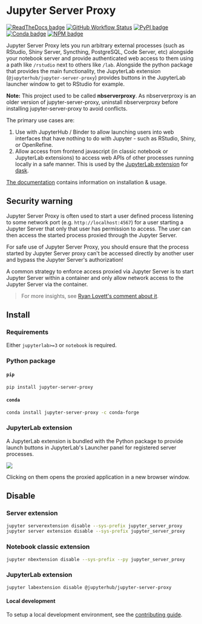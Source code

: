 # Jupyter Server Proxy

[![ReadTheDocs badge](https://img.shields.io/readthedocs/jupyter-server-proxy?logo=read-the-docs)](https://jupyter-server-proxy.readthedocs.io/)
[![GitHub Workflow Status](https://img.shields.io/github/actions/workflow/status/jupyterhub/jupyter-server-proxy/test.yaml?logo=github&branch=main)](https://github.com/jupyterhub/jupyter-server-proxy/actions)
[![PyPI badge](https://img.shields.io/pypi/v/jupyter-server-proxy.svg?logo=pypi)](https://pypi.python.org/pypi/jupyter-server-proxy)
[![Conda badge](https://img.shields.io/conda/vn/conda-forge/jupyter-server-proxy?logo=conda-forge)](https://anaconda.org/conda-forge/jupyter-server-proxy)
[![NPM badge](https://img.shields.io/npm/v/@jupyterhub/jupyter-server-proxy.svg?logo=npm)](https://www.npmjs.com/package/@jupyterhub/jupyter-server-proxy)

Jupyter Server Proxy lets you run arbitrary external processes (such as
RStudio, Shiny Server, Syncthing, PostgreSQL, Code Server, etc)
alongside your notebook server and provide authenticated web access to
them using a path like `/rstudio` next to others like `/lab`. Alongside
the python package that provides the main functionality, the JupyterLab
extension (`@jupyterhub/jupyter-server-proxy`) provides buttons in the
JupyterLab launcher window to get to RStudio for example.

**Note:** This project used to be called **nbserverproxy**. As
nbserverproxy is an older version of jupyter-server-proxy, uninstall
nbserverproxy before installing jupyter-server-proxy to avoid conflicts.

The primary use cases are:

1.  Use with JupyterHub / Binder to allow launching users into web
    interfaces that have nothing to do with Jupyter - such as RStudio,
    Shiny, or OpenRefine.
2.  Allow access from frontend javascript (in classic notebook or
    JupyterLab extensions) to access web APIs of other processes running
    locally in a safe manner. This is used by the [JupyterLab
    extension](https://github.com/dask/dask-labextension) for
    [dask](https://www.dask.org/).

[The documentation](https://jupyter-server-proxy.readthedocs.io/)
contains information on installation & usage.

## Security warning

Jupyter Server Proxy is often used to start a user defined process listening to
some network port (e.g. `http://localhost:4567`) for a user starting a Jupyter Server
that only that user has permission to access. The user can then access the
started process proxied through the Jupyter Server.

For safe use of Jupyter Server Proxy, you should ensure that the process started
by Jupyter Server proxy can't be accessed directly by another user and bypass
the Jupyter Server's authorization!

A common strategy to enforce access proxied via Jupyter Server is to start
Jupyter Server within a container and only allow network access to the Jupyter
Server via the container.

> For more insights, see [Ryan Lovett's comment about
> it](https://github.com/jupyterhub/jupyter-server-proxy/pull/359#issuecomment-1350118197).

## Install

### Requirements

Either `jupyterlab>=3` or `notebook` is required.

### Python package

#### `pip`

```bash
pip install jupyter-server-proxy
```

#### `conda`

```bash
conda install jupyter-server-proxy -c conda-forge
```

### JupyterLab extension

A JupyterLab extension is bundled with the Python package to provide launch
buttons in JupyterLab's Launcher panel for registered server processes.

![](docs/source/_static/images/labextension-launcher.png)

Clicking on them opens the proxied application in a new browser window.

## Disable

### Server extension

```bash
jupyter serverextension disable --sys-prefix jupyter_server_proxy
jupyter server extension disable --sys-prefix jupyter_server_proxy
```

### Notebook classic extension

```bash
jupyter nbextension disable --sys-prefix --py jupyter_server_proxy
```

### JupyterLab extension

```bash
jupyter labextension disable @jupyterhub/jupyter-server-proxy
```

#### Local development

To setup a local development environment, see the [contributing guide](https://github.com/jupyterhub/jupyter-server-proxy/blob/main/CONTRIBUTING.md).

